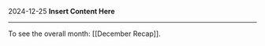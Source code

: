 2024-12-25
__Insert Content Here__
_______________________
To see the overall month: [[December Recap]].